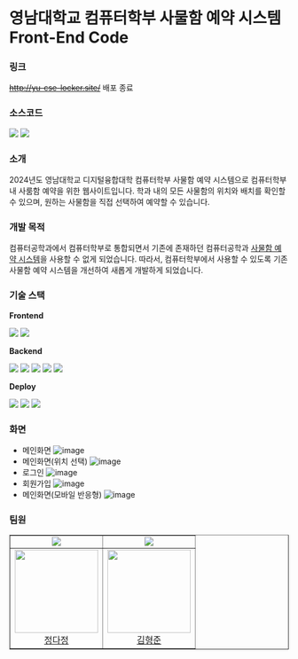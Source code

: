 # 영남대학교 컴퓨터학부 사물함 예약 시스템 Front-End Code

### 링크

<del>http://yu-cse-locker.site/</del> 배포 종료

### 소스코드

[![](https://img.shields.io/badge/frontend-000000?style=for-the-badge&logo=github&logoColor=white)](https://github.com/daj3on9/Locker-Reservation)
[![](https://img.shields.io/badge/Backend-000000?style=for-the-badge&logo=github&logoColor=white)](https://github.com/kimnoca/locker-reservaiton)

### 소개

2024년도 영남대학교 디지털융합대학 컴퓨터학부 사물함 예약 시스템으로 컴퓨터학부 내 사룸함 예약을 위한 웹사이트입니다. 학과 내의 모든 사물함의 위치와 배치를 확인할 수 있으며, 원하는 사물함을 직접 선택하여 예약할 수 있습니다.

### 개발 목적

컴퓨터공학과에서 컴퓨터학부로 통합되면서 기존에 존재하던 컴퓨터공학과 [사물함 예약 시스템](https://github.com/jjaegii/lockerReservation)을 사용할 수 없게 되었습니다. 따라서, 컴퓨터학부에서 사용할 수 있도록 기존 사물함 예약 시스템을 개선하여 새롭게 개발하게 되었습니다.

### 기술 스택

**Frontend**

<img src="https://img.shields.io/badge/JavaScript-F7DF1E?style=for-the-badge&logo=JavaScript&logoColor=white"/></a> <img src="https://img.shields.io/badge/React-61DAFB?style=for-the-badge&logo=react&logoColor=white"/></a>

**Backend**

<img src="https://img.shields.io/badge/Spring-6DB33F?style=for-the-badge&logo=spring&logoColor=white"/></a>
<img src="https://img.shields.io/badge/SpringBoot-6DB33F?style=for-the-badge&logo=springboot&logoColor=white"/></a>
<img src="https://img.shields.io/badge/JPA-59666C?style=for-the-badge&logo=hibernate&logoColor=white"/></a>
<img src="https://img.shields.io/badge/MySQL-4479A1?style=for-the-badge&logo=MySQL&logoColor=white"/></a>
<img src="https://img.shields.io/badge/Redis-FF4438?style=for-the-badge&logo=Redis&logoColor=white"/></a>

**Deploy**

<img src="https://img.shields.io/badge/EC2-FF9900?style=for-the-badge&logo=amazonec2&logoColor=white"/></a>
<img src="https://img.shields.io/badge/RDS-527FFF?style=for-the-badge&logo=amazonrds&logoColor=white"/></a>
<img src="https://img.shields.io/badge/nginx-009639?style=for-the-badge&logo=nginx&logoColor=white"/></a>

### 화면

-   메인화면
![image](https://github.com/kimnoca/locker-reservation-system/assets/88851709/02f7cf3e-7b30-4640-a451-6e5b026aa0e5)
-   메인화면(위치 선택)
![image](https://github.com/kimnoca/locker-reservation-system/assets/88851709/fdbe69e0-e453-4e3b-8c91-43fc3554bbd5)
-   로그인
![image](https://github.com/kimnoca/locker-reservation-system/assets/88851709/48b1d52a-dfe0-4c7c-98a6-e1ec97f9d4c9)
-   회원가입
![image](https://github.com/kimnoca/locker-reservation-system/assets/88851709/26d1c53e-9a7c-405e-93b7-680d0722d138)
-   메인화면(모바일 반응형)
![image](https://github.com/kimnoca/locker-reservation-system/assets/88851709/248bb4ff-7719-4366-909a-80d09e505950)


### 팀원

<table  border="1">
    <td align="center">
        <img src="https://img.shields.io/badge/Frontend-61DAFB?style=for-the-badge&logo=react&logoColor=white"></img>
    </td>
    <td align="center">
        <img src="https://img.shields.io/badge/Backend-6DB33F?style=for-the-badge&logo=spring&logoColor=white"></img>
    </td>
    <tr>
        <td align="center">
            <img width=150 src ="https://avatars.githubusercontent.com/u/128393983?v=4"> <br/>
            <a href="https://github.com/daj3on9">정다정</a>
        </td>
        <td align="center">
            <img width=150 src="https://avatars.githubusercontent.com/u/88851709?v=4"> <br/>
            <a href="https://github.com/kimnoca">김형준</a>
        </td>
    </tr>
</table>
